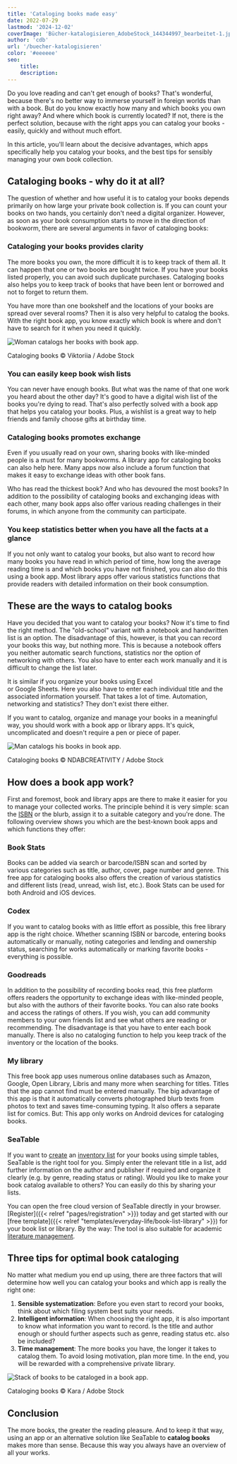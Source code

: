 ```yaml
---
title: 'Cataloging books made easy'
date: 2022-07-29
lastmod: '2024-12-02'
coverImage: 'Bücher-katalogisieren_AdobeStock_144344997_bearbeitet-1.jpg'
author: 'cdb'
url: '/buecher-katalogisieren'
color: '#eeeeee'
seo:
    title:
    description:
---
```


Do you love reading and can't get enough of books? That's wonderful, because there's no better way to immerse yourself in foreign worlds than with a book. But do you know exactly how many and which books you own right away? And where which book is currently located? If not, there is the perfect solution, because with the right apps you can catalog your books - easily, quickly and without much effort.

In this article, you'll learn about the decisive advantages, which apps specifically help you catalog your books, and the best tips for sensibly managing your own book collection.

## Cataloging books - why do it at all?

The question of whether and how useful it is to catalog your books depends primarily on how large your private book collection is. If you can count your books on two hands, you certainly don't need a digital organizer. However, as soon as your book consumption starts to move in the direction of bookworm, there are several arguments in favor of cataloging books:

### Cataloging your books provides clarity

The more books you own, the more difficult it is to keep track of them all. It can happen that one or two books are bought twice. If you have your books listed properly, you can avoid such duplicate purchases. Cataloging books also helps you to keep track of books that have been lent or borrowed and not to forget to return them.

You have more than one bookshelf and the locations of your books are spread over several rooms? Then it is also very helpful to catalog the books. With the right book app, you know exactly which book is where and don't have to search for it when you need it quickly.

![Woman catalogs her books with book app.](images/buecher-katalogisieren-frau.jpg)

Cataloging books © Viktoriia / Adobe Stock

### You can easily keep book wish lists

You can never have enough books. But what was the name of that one work you heard about the other day? It's good to have a digital wish list of the books you're dying to read. That's also perfectly solved with a book app that helps you catalog your books. Plus, a wishlist is a great way to help friends and family choose gifts at birthday time.

### Cataloging books promotes exchange

Even if you usually read on your own, sharing books with like-minded people is a must for many bookworms. A library app for cataloging books can also help here. Many apps now also include a forum function that makes it easy to exchange ideas with other book fans.

Who has read the thickest book? And who has devoured the most books? In addition to the possibility of cataloging books and exchanging ideas with each other, many book apps also offer various reading challenges in their forums, in which anyone from the community can participate.

### You keep statistics better when you have all the facts at a glance

If you not only want to catalog your books, but also want to record how many books you have read in which period of time, how long the average reading time is and which books you have not finished, you can also do this using a book app. Most library apps offer various statistics functions that provide readers with detailed information on their book consumption.

## These are the ways to catalog books

Have you decided that you want to catalog your books? Now it's time to find the right method. The "old-school" variant with a notebook and handwritten list is an option. The disadvantage of this, however, is that you can record your books this way, but nothing more. This is because a notebook offers you neither automatic search functions, statistics nor the option of networking with others. You also have to enter each work manually and it is difficult to change the list later.

It is similar if you organize your books using Excel  
or Google Sheets. Here you also have to enter each individual title and the associated information yourself. That takes a lot of time. Automation, networking and statistics? They don't exist there either.

If you want to catalog, organize and manage your books in a meaningful way, you should work with a book app or library apps. It's quick, uncomplicated and doesn't require a pen or piece of paper.

![Man catalogs his books in book app.](images/buecher-katalogisieren-mann.jpg)

Cataloging books © NDABCREATIVITY / Adobe Stock

## How does a book app work?

First and foremost, book and library apps are there to make it easier for you to manage your collected works. The principle behind it is very simple: scan the [ISBN](https://de.wikipedia.org/wiki/Internationale_Standardbuchnummer) or the blurb, assign it to a suitable category and you're done. The following overview shows you which are the best-known book apps and which functions they offer:

### Book Stats

Books can be added via search or barcode/ISBN scan and sorted by various categories such as title, author, cover, page number and genre. This free app for cataloging books also offers the creation of various statistics and different lists (read, unread, wish list, etc.). Book Stats can be used for both Android and iOS devices.

### Codex

If you want to catalog books with as little effort as possible, this free library app is the right choice. Whether scanning ISBN or barcode, entering books automatically or manually, noting categories and lending and ownership status, searching for works automatically or marking favorite books - everything is possible.

### Goodreads

In addition to the possibility of recording books read, this free platform offers readers the opportunity to exchange ideas with like-minded people, but also with the authors of their favorite books. You can also rate books and access the ratings of others. If you wish, you can add community members to your own friends list and see what others are reading or recommending. The disadvantage is that you have to enter each book manually. There is also no cataloging function to help you keep track of the inventory or the location of the books.

### My library

This free book app uses numerous online databases such as Amazon, Google, Open Library, Libris and many more when searching for titles. Titles that the app cannot find must be entered manually. The big advantage of this app is that it automatically converts photographed blurb texts from photos to text and saves time-consuming typing. It also offers a separate list for comics. But: This app only works on Android devices for cataloging books.

### SeaTable

If you want to [create](https://seatable.io/en/inventarliste-vorlagen/) an [inventory list](https://seatable.io/en/inventarliste-vorlagen/) for your books using simple tables, SeaTable is the right tool for you. Simply enter the relevant title in a list, add further information on the author and publisher if required and organize it clearly (e.g. by genre, reading status or rating). Would you like to make your book catalog available to others? You can easily do this by sharing your lists.

You can open the free cloud version of SeaTable directly in your browser. [Register]({{< relref "pages/registration" >}}) today and get started with our [free template]({{< relref "templates/everyday-life/book-list-library" >}}) for your book list or library. By the way: The tool is also suitable for academic [literature management](https://seatable.io/en/literaturverwaltung/).

## Three tips for optimal book cataloging

No matter what medium you end up using, there are three factors that will determine how well you can catalog your books and which app is really the right one:

1. **Sensible systematization**: Before you even start to record your books, think about which filing system best suits your needs.
2. **Intelligent information**: When choosing the right app, it is also important to know what information you want to record. Is the title and author enough or should further aspects such as genre, reading status etc. also be included?
3. **Time management**: The more books you have, the longer it takes to catalog them. To avoid losing motivation, plan more time. In the end, you will be rewarded with a comprehensive private library.

![Stack of books to be cataloged in a book app.](images/buecher-stapel.jpg)

Cataloging books © Kara / Adobe Stock

## Conclusion

The more books, the greater the reading pleasure. And to keep it that way, using an app or an alternative solution like SeaTable to **catalog books** makes more than sense. Because this way you always have an overview of all your works.
